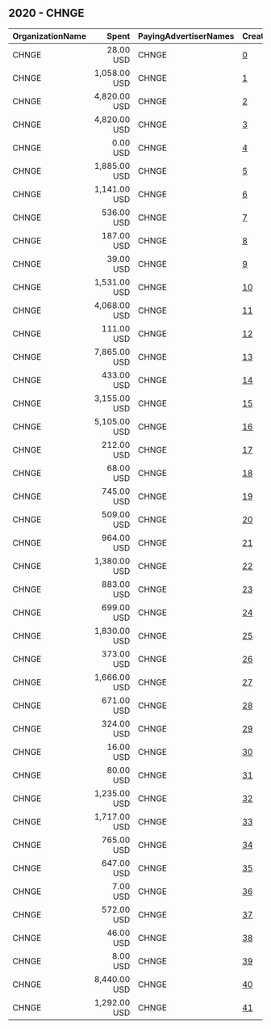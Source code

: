 ## 2020 - CHNGE 
|OrganizationName|Spent|PayingAdvertiserNames|CreativeUrls|Impressions|Genders|AgeBrackets|CountryCodes|BillingAddresses|CandidateBallotInformation|
|:---|---:|:---|:---|---:|:---|:---|:---|:---|:---|
|CHNGE|28.00 USD|CHNGE|[0](https://www.snap.com/political-ads/asset/dd3222ecc2ec871d1eb97bc22ea6a8e9e658803c3de8a4a208effccdb683653d?mediaType=mp4)|25,495||30-|united states|US||
|CHNGE|1,058.00 USD|CHNGE|[1](https://www.snap.com/political-ads/asset/f677e0dae7b71a0f5f9bea90cead0e073dca180b88fd33d8a58fa381b7a12190?mediaType=mp4)|143,215|||united states|US||
|CHNGE|4,820.00 USD|CHNGE|[2](https://www.snap.com/political-ads/asset/31a541c5dfae3e4c78c96f71c5db476f733d6b87ab8e7dfeaf645ed0a3b33831?mediaType=mp4)|1,416,303||30-|united states|US||
|CHNGE|4,820.00 USD|CHNGE|[3](https://www.snap.com/political-ads/asset/ab6a1e58b19fb80f756a173fb84136830053b7a55a68357b18536c8db2e5bf22?mediaType=mp4)|976,899|FEMALE|30-|united states|US||
|CHNGE|0.00 USD|CHNGE|[4](https://www.snap.com/political-ads/asset/b0020714521d1bf0d1e77602e43267d75a7c2f976023b4b258688064e1c9674b?mediaType=mp4)|323||35-|united states|US||
|CHNGE|1,885.00 USD|CHNGE|[5](https://www.snap.com/political-ads/asset/8c632048ee76dfb81fb4189ff900d062a626434262f4b72ae0ccee7780a2d952?mediaType=mp4)|339,965||16-30|united states|US||
|CHNGE|1,141.00 USD|CHNGE|[6](https://www.snap.com/political-ads/asset/a585c23ff98a8539c35b58245a357bfbf4a4b064e463579ea64a25959c28c16b?mediaType=mp4)|153,145|||united states|US||
|CHNGE|536.00 USD|CHNGE|[7](https://www.snap.com/political-ads/asset/3ed56462e34dafc90c8db49853852b4ec87714aef06eee0eb66709437fcb0e91?mediaType=mp4)|161,750||30-|united states|US||
|CHNGE|187.00 USD|CHNGE|[8](https://www.snap.com/political-ads/asset/a7c87d4cb2c3c66bdcbba38c2c7ede0af06670741ad3a8343916fc2f54606ce1?mediaType=mp4)|106,917|||united states|US||
|CHNGE|39.00 USD|CHNGE|[9](https://www.snap.com/political-ads/asset/b3c666e1705b8beb5a2e1d4303e9c73cd0a5395dc47d1447a0221b971567b4cd?mediaType=mp4)|40,165|FEMALE|27-|united states|US||
|CHNGE|1,531.00 USD|CHNGE|[10](https://www.snap.com/political-ads/asset/359be9ff41bb417028e380f4ab1b46599a75d9f46567a56a5d0f8a9891cd0ff1?mediaType=mp4)|568,607||25-|united states|US||
|CHNGE|4,068.00 USD|CHNGE|[11](https://www.snap.com/political-ads/asset/bbb483db508c1c00a0fc80c2c5cce691d9369258c3ccdf92089988ab3a184c6b?mediaType=mp4)|939,494|FEMALE|16-30|united states|US||
|CHNGE|111.00 USD|CHNGE|[12](https://www.snap.com/political-ads/asset/18c895367492b8d1c46c8c040c102e68bf37dc0973e7961258ded042ab5aea7e?mediaType=mp4)|49,801|||united states|US||
|CHNGE|7,865.00 USD|CHNGE|[13](https://www.snap.com/political-ads/asset/bae97bbc5b86c9ef6ae000f3bed95a846fc8fcd017daa2a8a9a544850e95fad3?mediaType=mp4)|2,652,132|FEMALE|30-|united states|US||
|CHNGE|433.00 USD|CHNGE|[14](https://www.snap.com/political-ads/asset/31a541c5dfae3e4c78c96f71c5db476f733d6b87ab8e7dfeaf645ed0a3b33831?mediaType=mp4)|133,891||16-30|united states|US||
|CHNGE|3,155.00 USD|CHNGE|[15](https://www.snap.com/political-ads/asset/359be9ff41bb417028e380f4ab1b46599a75d9f46567a56a5d0f8a9891cd0ff1?mediaType=mp4)|1,042,826||30-|united states|US||
|CHNGE|5,105.00 USD|CHNGE|[16](https://www.snap.com/political-ads/asset/916a585aa4899dace2baf2a3f555245b8be1784dc5c436bc36dc466d5e05a272?mediaType=mp4)|1,019,125||16-30|united states|US||
|CHNGE|212.00 USD|CHNGE|[17](https://www.snap.com/political-ads/asset/ab6a1e58b19fb80f756a173fb84136830053b7a55a68357b18536c8db2e5bf22?mediaType=mp4)|65,618|FEMALE|25-|united states|US||
|CHNGE|68.00 USD|CHNGE|[18](https://www.snap.com/political-ads/asset/73c7bc8e2bf63636a74eb4b4e7283e245efe8dccf761dcef101f32d8f1c89e69?mediaType=mp4)|47,907|||united states|US||
|CHNGE|745.00 USD|CHNGE|[19](https://www.snap.com/political-ads/asset/359be9ff41bb417028e380f4ab1b46599a75d9f46567a56a5d0f8a9891cd0ff1?mediaType=mp4)|219,074||16-30|united states|US||
|CHNGE|509.00 USD|CHNGE|[20](https://www.snap.com/political-ads/asset/9b306d0fec554a1a52a48f76194c33a84b5645220c2f90f8e88f771760f4fe22?mediaType=mp4)|183,988||30-|united states|US||
|CHNGE|964.00 USD|CHNGE|[21](https://www.snap.com/political-ads/asset/d6244d0f1c7feeec1e6bd599deba2b041e75f2f554fc7d14e1a3a654af4e5dd0?mediaType=mp4)|127,274|||united states|US||
|CHNGE|1,380.00 USD|CHNGE|[22](https://www.snap.com/political-ads/asset/9dafa5e1cb72ace3c4dd6ebe91c04fb05dadb6a93b45797e42a0c6a47779ff3c?mediaType=mp4)|357,105|FEMALE|30-|united states|US||
|CHNGE|883.00 USD|CHNGE|[23](https://www.snap.com/political-ads/asset/b3c666e1705b8beb5a2e1d4303e9c73cd0a5395dc47d1447a0221b971567b4cd?mediaType=mp4)|598,082|||united states|US||
|CHNGE|699.00 USD|CHNGE|[24](https://www.snap.com/political-ads/asset/69bdcc399eae6679c40172daebb28a8dca28166d78d7cbb582ad963d0b54b192?mediaType=mp4)|82,576|||united states|US||
|CHNGE|1,830.00 USD|CHNGE|[25](https://www.snap.com/political-ads/asset/68b3b2fb404805536432a12ed63b0b01f9757b1029038b371dac499ee8c7ddf0?mediaType=mp4)|334,875||16-30|united states|US||
|CHNGE|373.00 USD|CHNGE|[26](https://www.snap.com/political-ads/asset/31a541c5dfae3e4c78c96f71c5db476f733d6b87ab8e7dfeaf645ed0a3b33831?mediaType=mp4)|264,275|||united states|US||
|CHNGE|1,666.00 USD|CHNGE|[27](https://www.snap.com/political-ads/asset/9b8182d037e078fa0a6167d79d458fb7908354f2eb6b327599e83bce7ad7bf46?mediaType=mp4)|261,952|||united states|US||
|CHNGE|671.00 USD|CHNGE|[28](https://www.snap.com/political-ads/asset/31a541c5dfae3e4c78c96f71c5db476f733d6b87ab8e7dfeaf645ed0a3b33831?mediaType=mp4)|288,472||25-|united states|US||
|CHNGE|324.00 USD|CHNGE|[29](https://www.snap.com/political-ads/asset/e6a02e6545816225e7959bf198eb4a68ad594f0ebc77ce5d1563d8e92f1ad26b?mediaType=JPG)|104,826|FEMALE|25-|united states|US||
|CHNGE|16.00 USD|CHNGE|[30](https://www.snap.com/political-ads/asset/b0020714521d1bf0d1e77602e43267d75a7c2f976023b4b258688064e1c9674b?mediaType=mp4)|8,517||25-|united states|US||
|CHNGE|80.00 USD|CHNGE|[31](https://www.snap.com/political-ads/asset/4b83c12a15bef8a69fc09410968f6a1dc2ac82f13cd568a112657b06bd570d41?mediaType=mp4)|73,719|||united states|US||
|CHNGE|1,235.00 USD|CHNGE|[32](https://www.snap.com/political-ads/asset/150dd08d5686d81927b0f1613fa8fc2ddcd8d251e1d273c56413934acf2c14af?mediaType=mp4)|268,563||16-30|united states|US||
|CHNGE|1,717.00 USD|CHNGE|[33](https://www.snap.com/political-ads/asset/78163a7b15ecbfebb699753472df15d75c3ddfd0a0d31b4a298e6561d382e2fa?mediaType=mp4)|280,025|||united states|US||
|CHNGE|765.00 USD|CHNGE|[34](https://www.snap.com/political-ads/asset/31a541c5dfae3e4c78c96f71c5db476f733d6b87ab8e7dfeaf645ed0a3b33831?mediaType=mp4)|713,205||35-|united states|US||
|CHNGE|647.00 USD|CHNGE|[35](https://www.snap.com/political-ads/asset/4df861b6b226270fed61d4626d9b84d67170a5ad9155854fc42d9b0ad5540462?mediaType=mp4)|81,126|||united states|US||
|CHNGE|7.00 USD|CHNGE|[36](https://www.snap.com/political-ads/asset/e72853762acad7661601020837ee36bb809c6482db5fd2ed50d0f3862d791188?mediaType=MOV)|4,545||35-|united states|US||
|CHNGE|572.00 USD|CHNGE|[37](https://www.snap.com/political-ads/asset/506195a30f5b54f8a3e367be8a6d247f60f3ef375cf1b7b3e09c23172b1befe6?mediaType=mp4)|312,534|||united states|US||
|CHNGE|46.00 USD|CHNGE|[38](https://www.snap.com/political-ads/asset/a383ae318facf61c241a58d5569cbce1680aa6fdeed0cf2227400121ae770044?mediaType=mp4)|38,778|||united states|US||
|CHNGE|8.00 USD|CHNGE|[39](https://www.snap.com/political-ads/asset/3f5f22cf3c555ced7883aae3075fc207cff8904538b6a232ea0c09b748acc1cc?mediaType=MOV)|8,908||21-|united states|US||
|CHNGE|8,440.00 USD|CHNGE|[40](https://www.snap.com/political-ads/asset/f84e958905fa3a69b0b84fe5d081b7e3857a81e49a038fa09f18bc34f912d885?mediaType=mp4)|2,427,419|FEMALE|30-|united states|US||
|CHNGE|1,292.00 USD|CHNGE|[41](https://www.snap.com/political-ads/asset/b0020714521d1bf0d1e77602e43267d75a7c2f976023b4b258688064e1c9674b?mediaType=mp4)|1,251,015||35-|united states|US||
